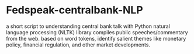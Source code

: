# Fedspeak-centralbank-NLP
a short script to understanding central bank talk with Python natural language processing (NLTK) library 
compiles public speeches/commentary from the web. based on word tokens, identify salient themes like monetary policy, financial regulation, and other market developments.
